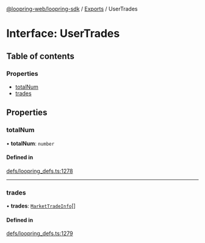 [@loopring-web/loopring-sdk](../README.md) / [Exports](../modules.md) / UserTrades

# Interface: UserTrades

## Table of contents

### Properties

- [totalNum](UserTrades.md#totalnum)
- [trades](UserTrades.md#trades)

## Properties

### totalNum

• **totalNum**: `number`

#### Defined in

[defs/loopring_defs.ts:1278](https://github.com/Loopring/loopring_sdk/blob/edf273a/src/defs/loopring_defs.ts#L1278)

___

### trades

• **trades**: [`MarketTradeInfo`](MarketTradeInfo.md)[]

#### Defined in

[defs/loopring_defs.ts:1279](https://github.com/Loopring/loopring_sdk/blob/edf273a/src/defs/loopring_defs.ts#L1279)
